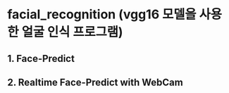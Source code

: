 # facial_recognition (vgg16 모델을 사용한 얼굴 인식 프로그램)

## 1. Face-Predict

## 2. Realtime Face-Predict with WebCam
